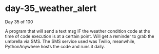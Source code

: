 # day-35_weather_alert
Day 35 of 100

A program that will send a text msg IF the weather condition code at the time of code execution is at a certain point. Will get a reminder to grab the umbrella via SMS. The SMS service used was Twilio, meanwhile, PythonAnywhere hosts the code and runs it daily.
